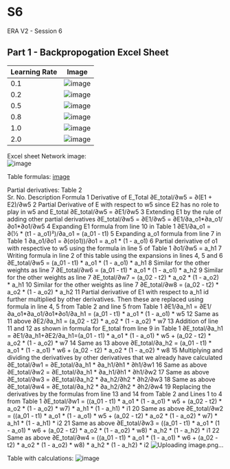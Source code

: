 # S6
ERA V2 - Session 6

## Part 1 - Backpropogation Excel Sheet
| Learning Rate | Image         |
|---------------|---------------|
| 0.1 | ![image](https://github.com/ChintanShahDS/S6/assets/94432132/7a707a39-6894-4ab9-a6c9-41460ea6e685) |
| 0.2 | ![image](https://github.com/ChintanShahDS/S6/assets/94432132/b9f245c1-0797-4d6d-9bb4-4d5866c88f6a) |
| 0.5 | ![image](https://github.com/ChintanShahDS/S6/assets/94432132/5a05ed4e-7d75-411a-8c1d-956ae7b51089) |
| 0.8 | ![image](https://github.com/ChintanShahDS/S6/assets/94432132/a1142475-a964-4b13-9974-a34ffe2366bc) |
| 1.0 | ![image](https://github.com/ChintanShahDS/S6/assets/94432132/02d3e04c-46a9-45a7-9e96-f8e1ea0f81d0) |
| 2.0 | ![image](https://github.com/ChintanShahDS/S6/assets/94432132/3444b1fe-7e30-4307-bdde-83b43defd257) |

Excel sheet Network image:								
![image](https://github.com/ChintanShahDS/S6/assets/94432132/a99b04f6-5c7c-4e13-8744-fba5d0d0c5ff)

Table formulas:
[image](https://github.com/ChintanShahDS/S6/assets/94432132/7c68b319-3791-4a54-a9df-ffc3cad385d3)

Partial derivatives:
Table 2		
Sr. No.	Description	Formula
1	Derivative of E_Total	∂E_total/∂w5 = ∂(E1 + E2)/∂w5
2	Partial Derivative of E with respect to w5 since E2 has no role to play in w5 and E_total	∂E_total/∂w5 = ∂E1/∂w5
3	Extending E1 by the rule of adding other partial derivatives	∂E_total/∂w5 = ∂E1/∂w5 = ∂E1/∂a_o1*∂a_o1/∂o1*∂o1/∂w5
4	Expanding E1 formula from line 10 in Table 1	∂E1/∂a_o1 =  ∂(½ * (t1 - a_o1)²)/∂a_o1 = (a_01 - t1)
5	Expanding a_o1 formula from line 7 in Table 1	∂a_o1/∂o1 =  ∂(σ(o1))/∂o1 = a_o1 * (1 - a_o1)
6	Partial derivative of o1 with respective to w5 using the formula in line 5 of Table 1	∂o1/∂w5 = a_h1
7	Writing formula in line 2 of this table using the expansions in lines 4, 5 and 6	∂E_total/∂w5 = (a_01 - t1) * a_o1 * (1 - a_o1) *  a_h1
8	Similar for the other weights as line 7	∂E_total/∂w6 = (a_01 - t1) * a_o1 * (1 - a_o1) *  a_h2
9	Similar for the other weights as line 7	∂E_total/∂w7 = (a_02 - t2) * a_o2 * (1 - a_o2) *  a_h1
10	Similar for the other weights as line 7	∂E_total/∂w8 = (a_02 - t2) * a_o2 * (1 - a_o2) *  a_h2
11	Partial derivative of E1 with respect to a_h1 id further multiplied by other derivatives. Then these are replaced using formula in line 4, 5 from Table 2 and line 5 from Table 1	∂E1/∂a_h1 = ∂E1/∂a_o1*∂a_o1/∂o1*∂o1/∂a_h1 = (a_01 - t1) * a_o1 * (1 - a_o1) * w5
12	Same as 11 above	∂E2/∂a_h1 = (a_02 - t2) * a_o2 * (1 - a_o2) * w7
13	Addition of line 11 and 12 as shown in formula for E_total from line 9 in Table 1	∂E_total/∂a_h1 = ∂E1/∂a_h1+∂E2/∂a_h1=(a_01 - t1) * a_o1 * (1 - a_o1) * w5 +  (a_02 - t2) * a_o2 * (1 - a_o2) * w7
14	Same as 13 above	∂E_total/∂a_h2 = (a_01 - t1) * a_o1 * (1 - a_o1) * w6 +  (a_02 - t2) * a_o2 * (1 - a_o2) * w8
15	Multiplying and dividing the derivatives by other derivatives that we already have calculated	∂E_total/∂w1 = ∂E_total/∂a_h1 * ∂a_h1/∂h1 * ∂h1/∂w1
16	Same as above	∂E_total/∂w2 = ∂E_total/∂a_h1 * ∂a_h1/∂h1 * ∂h1/∂w2
17	Same as above	∂E_total/∂w3 = ∂E_total/∂a_h2 * ∂a_h2/∂h2 * ∂h2/∂w3
18	Same as above	∂E_total/∂w4 = ∂E_total/∂a_h2 * ∂a_h2/∂h2 * ∂h2/∂w4
19	Replacing the derivatives by the formulas from line 13 and 14 from Table 2 and Lines 1 to 4 from Table 1	∂E_total/∂w1 = ((a_01 - t1) * a_o1 * (1 - a_o1) * w5 +  (a_02 - t2) * a_o2 * (1 - a_o2) * w7) * a_h1 * (1 - a_h1) * i1
20	Same as above	∂E_total/∂w2 = ((a_01 - t1) * a_o1 * (1 - a_o1) * w5 +  (a_02 - t2) * a_o2 * (1 - a_o2) * w7) * a_h1 * (1 - a_h1) * i2
21	Same as above	∂E_total/∂w3 = ((a_01 - t1) * a_o1 * (1 - a_o1) * w6 +  (a_02 - t2) * a_o2 * (1 - a_o2) * w8) * a_h2 * (1 - a_h2) * i1
22	Same as above	∂E_total/∂w4 = ((a_01 - t1) * a_o1 * (1 - a_o1) * w6 +  (a_02 - t2) * a_o2 * (1 - a_o2) * w8) * a_h2 * (1 - a_h2) * i2
![Uploading image.png…]()

Table with calculations:
![image](https://github.com/ChintanShahDS/S6/assets/94432132/25d26e9c-2b55-48ab-bb11-f7c380d01411)

